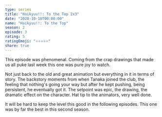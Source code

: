 ```yaml
---
type: series
title: "Haikyuu!!: To the Top 2x3"
date: "2020-10-18T00:00:00"
name: "Haikyuu!!: To the Top"
season: 2
episode: 3
rating: 5
ratingEmoji: "⭐️⭐️⭐️⭐️⭐️"
share: true
---
```


This episode was phenomenal. Coming from the crap drawings that made us all puke last week this one was pure joy to watch.

Not just back to the old and great animation but everything in it in terms of story. The backstory moments from when Tanaka joined the club, the feeling that nothing's going your way but after he kept pushing, being persistent, he eventually got it. The setpoint was epic, the drawing, the dramatic effect on the character. Hat tip to the animators, very well done.

It will be hard to keep the level this good in the following episodes. This one was by far the best in this second season.

